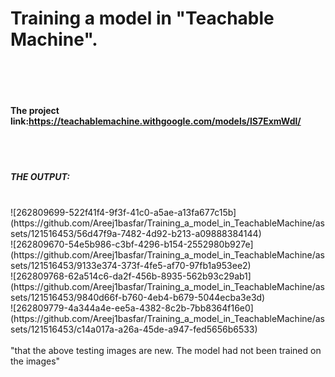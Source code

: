 # Training a model in "Teachable Machine".<br><br><br>
#### The project link:https://teachablemachine.withgoogle.com/models/lS7ExmWdl/
<br><br>
##### THE OUTPUT:
<br>
![262809699-522f41f4-9f3f-41c0-a5ae-a13fa677c15b](https://github.com/Areej1basfar/Training_a_model_in_TeachableMachine/assets/121516453/56d47f9a-7482-4d92-b213-a09888384144)
<br>
![262809670-54e5b986-c3bf-4296-b154-2552980b927e](https://github.com/Areej1basfar/Training_a_model_in_TeachableMachine/assets/121516453/9133e374-373f-4fe5-af70-97fb1a953ee2)
<br>
![262809768-62a514c6-da2f-456b-8935-562b93c29ab1](https://github.com/Areej1basfar/Training_a_model_in_TeachableMachine/assets/121516453/9840d66f-b760-4eb4-b679-5044ecba3e3d)
<br>
![262809779-4a344a4e-ee5a-4382-8c2b-7bb8364f16e0](https://github.com/Areej1basfar/Training_a_model_in_TeachableMachine/assets/121516453/c14a017a-a26a-45de-a947-fed5656b6533)
<br><br>
"that the above testing images are new. The model had not been trained on the images"
